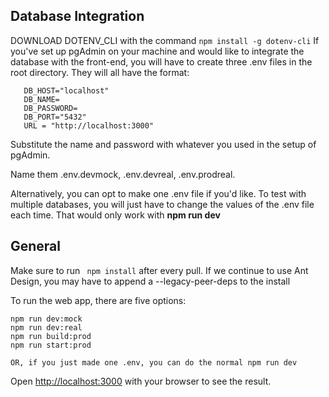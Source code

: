 ## Database Integration

DOWNLOAD DOTENV_CLI with the command ```npm install -g dotenv-cli```
If you've set up pgAdmin on your machine and would like to integrate the database with the front-end, you will have to create three .env files in the root directory. They will all have the format: 
```
   DB_HOST="localhost"
   DB_NAME=
   DB_PASSWORD=
   DB_PORT="5432"
   URL = "http://localhost:3000"
```
Substitute the name and password with whatever you used in the setup of pgAdmin.

Name them .env.devmock, .env.devreal, .env.prodreal.

Alternatively, you can opt to make one .env file if you'd like. To test with multiple databases, you will just have to change the values of the .env file each time. That would only work with **npm run dev**

## General

Make sure to run ``` npm install``` after every pull. If we continue to use Ant Design, you may have to append a --legacy-peer-deps to the install

To run the web app, there are five options:

```
npm run dev:mock
npm run dev:real
npm run build:prod
npm run start:prod

OR, if you just made one .env, you can do the normal npm run dev
```

Open [http://localhost:3000](http://localhost:3000) with your browser to see the result.

